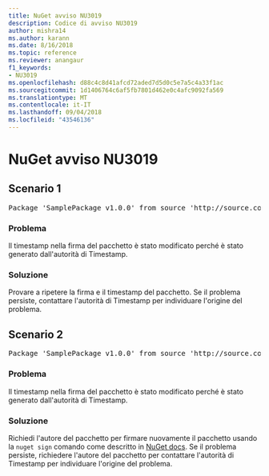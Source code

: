 ```yaml
---
title: NuGet avviso NU3019
description: Codice di avviso NU3019
author: mishra14
ms.author: karann
ms.date: 8/16/2018
ms.topic: reference
ms.reviewer: anangaur
f1_keywords:
- NU3019
ms.openlocfilehash: d88c4c8d41afcd72aded7d5d0c5e7a5c4a33f1ac
ms.sourcegitcommit: 1d1406764c6af5fb7801d462e0c4afc9092fa569
ms.translationtype: MT
ms.contentlocale: it-IT
ms.lasthandoff: 09/04/2018
ms.locfileid: "43546136"
---
```

# <a name="nuget-warning-nu3019"></a>NuGet avviso NU3019

## <a name="scenario-1"></a>Scenario 1

<pre>Package 'SamplePackage v1.0.0' from source 'http://source.com/index.json': The timestamp integrity check failed.</pre>

### <a name="issue"></a>Problema

Il timestamp nella firma del pacchetto è stato modificato perché è stato generato dall'autorità di Timestamp.


### <a name="solution"></a>Soluzione

Provare a ripetere la firma e il timestamp del pacchetto. Se il problema persiste, contattare l'autorità di Timestamp per individuare l'origine del problema.



## <a name="scenario-2"></a>Scenario 2

<pre>Package 'SamplePackage v1.0.0' from source 'http://source.com/index.json': The primary signature's timestamp integrity check failed.</pre>

### <a name="issue"></a>Problema

Il timestamp nella firma del pacchetto è stato modificato perché è stato generato dall'autorità di Timestamp.


### <a name="solution"></a>Soluzione

Richiedi l'autore del pacchetto per firmare nuovamente il pacchetto usando la `nuget sign` comando come descritto in [NuGet docs](https://docs.microsoft.com/en-us/nuget/create-packages/sign-a-package). Se il problema persiste, richiedere l'autore del pacchetto per contattare l'autorità di Timestamp per individuare l'origine del problema.


